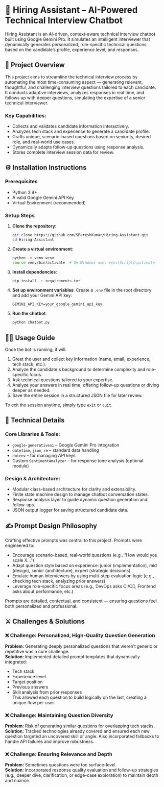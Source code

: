
# 🧠 Hiring Assistant – AI-Powered Technical Interview Chatbot

Hiring Assistant is an AI-driven, context-aware technical interview chatbot built using Google Gemini Pro. It simulates an intelligent interviewer that dynamically generates personalized, role-specific technical questions based on the candidate’s profile, experience level, and responses.

## 🚀 Project Overview

This project aims to streamline the technical interview process by automating the most time-consuming aspect — generating relevant, thoughtful, and challenging interview questions tailored to each candidate. It conducts adaptive interviews, analyzes responses in real time, and follows up with deeper questions, simulating the expertise of a senior technical interviewer.

### Key Capabilities:
- Collects and validates candidate information interactively.
- Analyzes tech stack and experience to generate a candidate profile.
- Crafts unique, scenario-based questions based on seniority, desired role, and real-world use cases.
- Dynamically adapts follow-up questions using response analysis.
- Stores complete interview session data for review.

## ⚙️ Installation Instructions

### Prerequisites
- Python 3.9+
- A valid Google Gemini API Key
- Virtual Environment (recommended)

### Setup Steps

1. **Clone the repository**:
   ```bash
   git clone https://github.com/SPareshKumar/Hiring-Assistant.git
   cd Hiring-Assistant
   ```

2. **Create a virtual environment**:
   ```bash
   python -m venv venv
   source venv/bin/activate  # On Windows use: venv\Scripts\activate
   ```

3. **Install dependencies**:
   ```bash
   pip install -r requirements.txt
   ```

4. **Set up environment variables**:
   Create a `.env` file in the root directory and add your Gemini API key:
   ```env
   GEMINI_API_KEY=your_google_gemini_api_key
   ```

5. **Run the chatbot**:
   ```bash
   python chatbot.py
   ```

## 🧑‍💻 Usage Guide

Once the bot is running, it will:
1. Greet the user and collect key information (name, email, experience, tech stack, etc.).
2. Analyze the candidate's background to determine complexity and role-specific focus.
3. Ask technical questions tailored to your expertise.
4. Analyze your answers in real time, offering follow-up questions or diving deeper as needed.
5. Save the entire session in a structured JSON file for later review.

To exit the session anytime, simply type `exit` or `quit`.

## 🧰 Technical Details

### Core Libraries & Tools:
- `google-generativeai` – Google Gemini Pro integration
- `datetime`, `json`, `re` – standard data handling
- `dotenv` – for managing API keys
- Custom `SentimentAnalyzer` – for response tone analysis (optional module)

### Design & Architecture:
- Modular class-based architecture for clarity and extensibility.
- Finite state machine design to manage chatbot conversation states.
- Response analysis layer to guide dynamic question generation and follow-ups.
- JSON output logger for saving structured candidate data.

## ✍️ Prompt Design Philosophy

Crafting effective prompts was central to this project. Prompts were engineered to:
- Encourage scenario-based, real-world questions (e.g., “How would you scale X…”)
- Adapt question style based on experience: junior (implementation), mid (design), senior (architecture), expert (strategic decisions)
- Emulate human interviewers by using multi-step evaluation logic (e.g., checking tech stack, analyzing prior answers)
- Leverage role-specific focus areas (e.g., DevOps asks CI/CD, Frontend asks about performance, etc.)

Prompts are detailed, contextual, and consistent — ensuring questions feel both personalized and professional.

## ⚔️ Challenges & Solutions

### ❌ Challenge: Personalized, High-Quality Question Generation  
**Problem:** Generating deeply personalized questions that weren’t generic or repetitive was a core challenge.  
**Solution:** Implemented detailed prompt templates that dynamically integrated:  
- Tech stack  
- Experience level  
- Target position  
- Previous answers  
- Skill analysis from prior responses  
This allowed each question to build logically on the last, creating a unique flow per user.

### ❌ Challenge: Maintaining Question Diversity  
**Problem:** Risk of generating similar questions for overlapping tech stacks.  
**Solution:** Tracked technologies already covered and ensured each new question targeted an uncovered skill or angle. Also incorporated fallbacks to handle API failures and improve robustness.

### ❌ Challenge: Ensuring Relevance and Depth  
**Problem:** Sometimes questions were too surface-level.  
**Solution:** Incorporated response quality evaluation and follow-up strategies (e.g., deeper dive, clarification, or edge-case exploration) to maintain depth and nuance.
